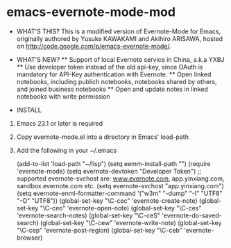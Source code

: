 emacs-evernote-mode-mod
=======================
* WHAT'S THIS?
This is a modified version of Evernote-Mode for Emacs, originally authored by Yusuke KAWAKAMI and Akihiro ARISAWA,
hosted on http://code.google.com/p/emacs-evernote-mode/.

* WHAT'S NEW?
** Support of local Evernote service in China, a.k.a YXBJ
** Use developer token instead of the old api-key, since OAuth is mandatory for API-Key authentication with Evernote.
** Open linked notebooks, including publich notebooks, notebooks shared by others, and joined business notebooks
** Open and update notes in linked notebooks with write permission

* INSTALL
1. Emacs 23.1 or later is required
2. Copy evernote-mode.el into a directory in Emacs' load-path
3. Add the following in your ~/.emacs

      (add-to-list 'load-path "~/lisp")
      (setq eemm-install-path "<where this repo was checked out>")
      (require 'evernote-mode)
      (setq evernote-devtoken "Developer Token")
      ;; supported evernote-svchost are: www.evernote.com, app.yinxiang.com, sandbox.evernote.com etc.
      (setq evernote-svchost "app.yinxiang.com")
      (setq evernote-enml-formatter-command '("w3m" "-dump" "-I" "UTF8" "-O" "UTF8"))
      (global-set-key "\C-cec" 'evernote-create-note)
      (global-set-key "\C-ceo" 'evernote-open-note)
      (global-set-key "\C-ces" 'evernote-search-notes)
      (global-set-key "\C-ceS" 'evernote-do-saved-search)
      (global-set-key "\C-cew" 'evernote-write-note)
      (global-set-key "\C-cep" 'evernote-post-region)
      (global-set-key "\C-ceb" 'evernote-browser)

